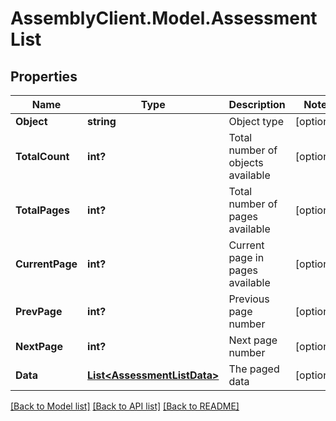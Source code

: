 # AssemblyClient.Model.AssessmentList
## Properties

Name | Type | Description | Notes
------------ | ------------- | ------------- | -------------
**Object** | **string** | Object type | [optional] 
**TotalCount** | **int?** | Total number of objects available | [optional] 
**TotalPages** | **int?** | Total number of pages available | [optional] 
**CurrentPage** | **int?** | Current page in pages available | [optional] 
**PrevPage** | **int?** | Previous page number | [optional] 
**NextPage** | **int?** | Next page number | [optional] 
**Data** | [**List&lt;AssessmentListData&gt;**](AssessmentListData.md) | The paged data | [optional] 

[[Back to Model list]](../README.md#documentation-for-models) [[Back to API list]](../README.md#documentation-for-api-endpoints) [[Back to README]](../README.md)


